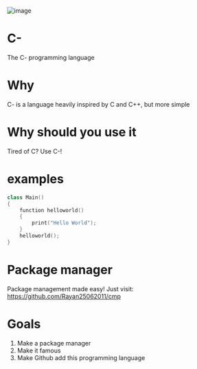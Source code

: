 ![image](https://user-images.githubusercontent.com/101386337/216001801-f7f64f67-6841-4d39-ab9c-7f2cc66970c6.jpeg) 


# C-
The C- programming language

# Why
C- is a language heavily inspired by C and C++, but more simple

# Why should you use it
Tired of C? Use C-!

# examples
```cpp
class Main()
{
    function helloworld()
    {
        print("Hello World");
    }
    helloworld();
}

```
# Package manager
Package management made easy! Just visit: https://github.com/Rayan25062011/cmp

# Goals
1. Make a package manager
2. Make it famous
3. Make Github add this programming language
